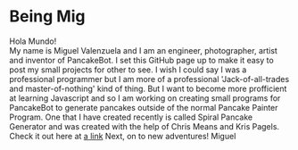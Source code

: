 # Being Mig
Hola Mundo!  
My name is Miguel Valenzuela and I am an engineer, photographer, artist and inventor of PancakeBot.
I set this GitHub page up to make it easy to post my small projects for other to see.  I wish I could say I was a professional programmer but I am more of a professional 'Jack-of-all-trades and master-of-nothing' kind of thing.
But I want to become more profficient at learning Javascript and so I am working on creating small programs for PancakeBot to generate pancakes outside of the normal Pancake Painter Program.
One that I have created recently is called Spiral Pancake Generator and was created with the help of Chris Means and Kris Pagels.  
Check it out here at [a link](http://migpics.github.io/spg)
Next, on to new adventures!
Miguel
